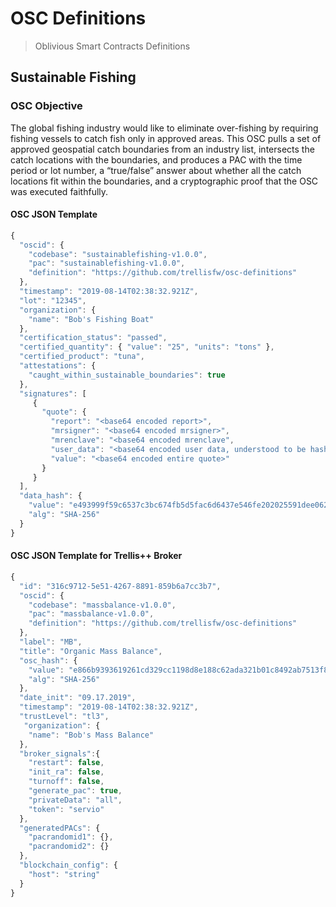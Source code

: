 # OSC Definitions
> Oblivious Smart Contracts Definitions

## Sustainable Fishing

### OSC Objective
The global fishing industry would like to eliminate over-fishing by requiring fishing vessels to catch fish only in approved areas.  This OSC pulls a set of approved geospatial catch boundaries from an industry list, intersects the catch locations with the boundaries, and produces a PAC with the time period or lot number, a “true/false” answer about whether all the catch locations fit within the boundaries, and a cryptographic proof that the OSC was executed faithfully. 

#### OSC JSON Template 

```javascript
{
  "oscid": {
    "codebase": "sustainablefishing-v1.0.0",
    "pac": "sustainablefishing-v1.0.0",
    "definition": "https://github.com/trellisfw/osc-definitions"
  },
  "timestamp": "2019-08-14T02:38:32.921Z",
  "lot": "12345",
  "organization": {
    "name": "Bob's Fishing Boat"
  },
  "certification_status": "passed",
  "certified_quantity": { "value": "25", "units": "tons" },
  "certified_product": "tuna", 
  "attestations": {
    "caught_within_sustainable_boundaries": true
  },
  "signatures": [
     {
       "quote": {
         "report": "<base64 encoded report>",
         "mrsigner": "<base64 encoded mrsigner>",
         "mrenclave": "<base64 encoded mrenclave",
         "user_data": "<base64 encoded user data, understood to be hash of PAC> ",
         "value": "<base64 encoded entire quote>"
       }
     }
  ],
  "data_hash": {
    "value": "e493999f59c6537c3bc674fb5d5fac6d6437e546fe202025591dee0625ee9bc9",
    "alg": "SHA-256"
  }
}
```

#### OSC JSON Template for Trellis++ Broker
```javascript
{
  "id": "316c9712-5e51-4267-8891-859b6a7cc3b7",
  "oscid": {
    "codebase": "massbalance-v1.0.0",
    "pac": "massbalance-v1.0.0",
    "definition": "https://github.com/trellisfw/osc-definitions"
  },
  "label": "MB",
  "title": "Organic Mass Balance",
  "osc_hash": {
    "value": "e866b9393619261cd329cc1198d8e188c62ada321b01c8492ab7513f86510d7a",
    "alg": "SHA-256"
  },
  "date_init": "09.17.2019",
  "timestamp": "2019-08-14T02:38:32.921Z",
  "trustLevel": "tl3",
   "organization": {
    "name": "Bob's Mass Balance"
  },
  "broker_signals":{
    "restart": false,
    "init_ra": false,
    "turnoff": false,
    "generate_pac": true,
    "privateData": "all",
    "token": "servio"
  },
  "generatedPACs": {
    "pacrandomid1": {},
    "pacrandomid2": {}
  },
  "blockchain_config": {
    "host": "string"
  }
}
```

